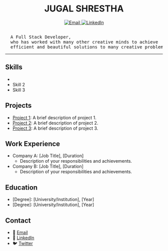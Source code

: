 <h1 align="center">JUGAL SHRESTHA</h1>

<p align="center">
  <a href="mailto:jugalnepali@gmail.com">
    <img src="https://img.shields.io/badge/Email-%23D14836.svg?&style=for-the-badge&logo=gmail&logoColor=white" alt="Email">
  </a>
  <a href="https://www.linkedin.com/in/jugal-shrestha-8870b8226/">
    <img src="https://img.shields.io/badge/LinkedIn-%230077B5.svg?&style=for-the-badge&logo=linkedin&logoColor=white" alt="LinkedIn">
  </a>
</p>

<pre align="left">  
  A Full Stack Developer,
  who has worked with many other creative minds to achieve 
  efficient and beautiful solutions to many creative problems.
</pre>

---

## Skills

- 
- Skill 2
- Skill 3

## Projects

- [Project 1](link-to-project-1): A brief description of project 1.
- [Project 2](link-to-project-2): A brief description of project 2.
- [Project 3](link-to-project-3): A brief description of project 3.

## Work Experience

- Company A: [Job Title], [Duration]
  - Description of your responsibilities and achievements.
- Company B: [Job Title], [Duration]
  - Description of your responsibilities and achievements.

## Education

- [Degree]: [University/Institution], [Year]
- [Degree]: [University/Institution], [Year]

## Contact

- 📧 [Email](mailto:your-email@example.com)
- 💼 [LinkedIn](https://www.linkedin.com/in/your-username)
- 🐦 [Twitter](https://twitter.com/your-username)
